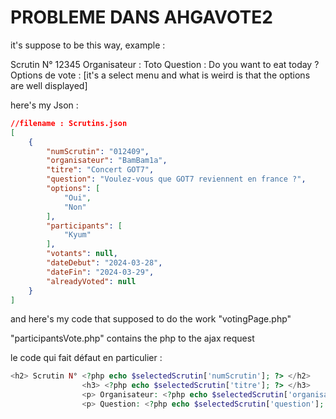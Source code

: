 # PROBLEME DANS AHGAVOTE2

it's suppose to be this way, example :

Scrutin N° 12345
Organisateur : Toto
Question : Do you want to eat today ?
Options de vote : [it's a select menu and what is weird is that the options are well displayed]

here's my Json :

```json
//filename : Scrutins.json
[
    {
        "numScrutin": "012409",
        "organisateur": "BamBam1a",
        "titre": "Concert GOT7",
        "question": "Voulez-vous que GOT7 reviennent en france ?",
        "options": [
            "Oui",
            "Non"
        ],
        "participants": [
            "Kyum"
        ],
        "votants": null,
        "dateDebut": "2024-03-28",
        "dateFin": "2024-03-29",
        "alreadyVoted": null
    }
]
```

and here's my code that supposed to do the work "votingPage.php"

"participantsVote.php" contains the php to the ajax request

le code qui fait défaut en particulier :

```php
<h2> Scrutin N° <?php echo $selectedScrutin['numScrutin']; ?> </h2>
                <h3> <?php echo $selectedScrutin['titre']; ?> </h3>
                <p> Organisateur: <?php echo $selectedScrutin['organisateur']; ?></p> 
                <p> Question: <?php echo $selectedScrutin['question']; ?></p>
```
